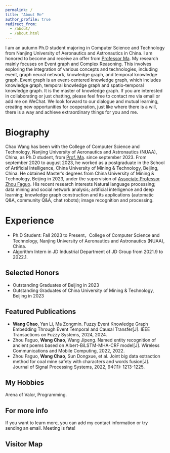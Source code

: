 ```yaml
---
permalink: /
title: "About Me"
author_profile: true
redirect_from: 
  - /about/
  - /about.html
---
```


I am an autumn Ph.D student majoring in Computer Science and Technology from Nanjing University of Aeronautics and Astronautics in China. I am honored to become and receive an offer from [Professor Ma](https://faculty.nuaa.edu.cn/mazongmin/zh_CN/index.htm). My research mainly focuses on Event graph and Complex Reasoning. This involves exploring the integration of various concepts and technologies, including event, graph neural network, knowledge graph, and temporal knowledge graph. Event graph is an event-centered knowledge graph, which includes knowledge graph, temporal knowledge graph and spatio-temporal knowledge graph. It is the master of knowledge graph. If you are interested in collaborating or just chatting, please feel free to contact me via email or add me on WeChat. We look forward to our dialogue and mutual learning, creating new opportunities for cooperation, just like where there is a will, there is a way and achieve extraordinary things for you and me.

Biography
======
Chao Wang has been with the College of Computer Science and Technology, Nanjing University of Aeronautics and Astronautics (NUAA), China, as Ph.D student, from [Prof. Ma](https://faculty.nuaa.edu.cn/mazongmin/zh_CN/index.htm). since september 2023. From september 2020 to august 2023, he worked as a postgraduate in the School of Artificial Intelligence, China University of Mining & Technology, Beijing, China. He obtained Master’s degrees from China University of Mining & Technology, Beijing in 2023, under the supervision of [Associate Professor Zhou Faguo](https://ai.cumtb.edu.cn/info/1053/1127.htm). His recent research interests Natural language processing; data mining and social network analysis; artificial intelligence and deep learning; knowledge graph construction and its applications (automatic Q&A, community Q&A, chat robots); image recognition and processing.

Experience
======
* Ph.D Student: Fall 2023 to Present，College of Computer Science and Technology, Nanjing University of Aeronautics and Astronautics (NUAA), China.
* Algorithm Intern in JD Industrial Department of JD Group from 2021.9 to 2022.1.

Selected Honors
------
* Outstanding Graduates of Beijing in 2023
* Outstanding Graduates of China University of Mining & Technology, Beijing in 2023 

Featured Publications
------
* **Wang Chao**, Yan Li, Ma Zongmin. Fuzzy Event Knowledge Graph Embedding Through Event Temporal and Causal Transfer[J]. IEEE Transactions on Fuzzy Systems, 2024, 2024.
* Zhou Faguo, **Wang Chao**, Wang Jipeng. Named entity recognition of ancient poems based on Albert-BiLSTM-MHA-CRF model[J]. Wireless Communications and Mobile Computing, 2022, 2022.
* Zhou Faguo, **Wang Chao**, Sun Dongxue, et al. Joint big data extraction method for coal mine safety with characters and words fusion[J]. Journal of Signal Processing Systems, 2022, 94(11): 1213-1225.

My Hobbies
------
Arena of Valor, Programming.

For more info
------
If you want to learn more, you can add my contact information or try sending an email. Meeting is fate!

Visitor Map
------
<script type="text/javascript" src="//rf.revolvermaps.com/0/0/6.js?i=54e0ojatafc&amp;m=7&amp;c=e63100&amp;cr1=ffffff&amp;f=arial&amp;l=0&amp;bv=90&amp;lx=-420&amp;ly=420&amp;hi=20&amp;he=7&amp;hc=a8ddff&amp;rs=80" async="async"></script>
